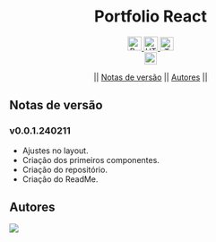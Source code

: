 <h1 align="center">Portfolio React</h1>


<div align="center">

<a href="https://pt-br.reactjs.org">
<img alt="React" src="https://img.shields.io/badge/React-%2320232a.svg?&logo=React&logoColor=%2361DAFB" height="25">
</a>
<a href="https://nextjs.org/">
<img alt="HTML" src="https://img.shields.io/badge/Next-black?logo=next.js&logoColor=white" height="25">
</a> <a href="https://tailwindcss.com/">
<img alt="TWC" src="https://img.shields.io/badge/TailwindCSS-%2338B2AC.svg?logo=tailwind-css&logoColor=white" height="24">
</a>

<br>
<img src="https://img.shields.io/badge/version-0.0.1-240211?" height="22" alt="Version"/>

<br>

|| [Notas de versão](#section-changelog)  || [Autores](#section-autores) ||

</div>

<a name="section-changelog">

## Notas de versão

</a>

### v0.0.1.240211

- Ajustes no layout.
- Criação dos primeiros componentes.
- Criação do repositório.
- Criação do ReadMe.


##

<a name="section-autores">

## Autores

</a>

<a href="https://github.com/RRyanDEV/portfolio-react/graphs/contributors">
  <img src="https://contrib.rocks/image?repo=RRyanDEV/portfolio-react" />
</a>